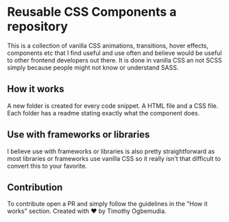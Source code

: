 # Reusable CSS Components a repository

This is a collection of vanilla CSS animations, transitions, hover effects, components etc that I find useful and use often and believe would be useful to other frontend developers out there. It is done in vanilla CSS an not SCSS simply because people might not know or understand SASS.

## How it works

A new folder is created for every code snippet. A HTML file and a CSS file. Each folder has a readme stating exactly what the component does.

## Use with frameworks or libraries

I believe use with frameworks or libraries is also pretty straightforward as most libraries or frameworks use vanilla CSS so it really isn't that difficult to convert this to your favorite.

## Contribution

To contribute open a PR and simply follow the guidelines in the "How it works" section.
Created with ❤ by Timothy Ogbemudia.
